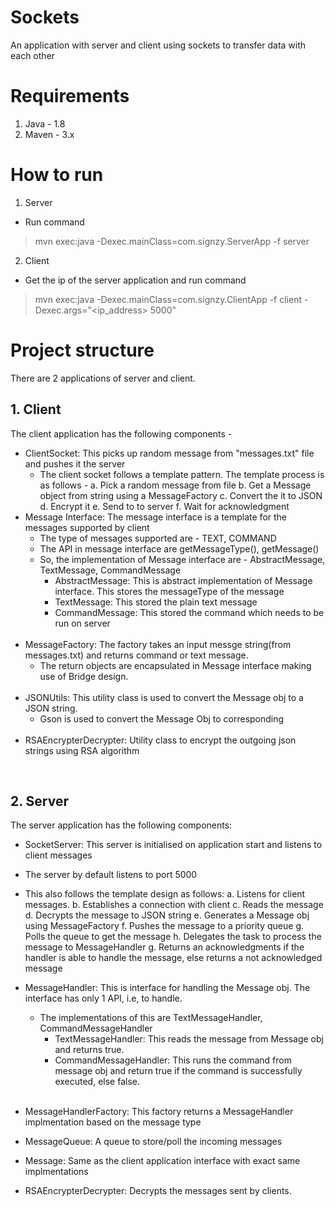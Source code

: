 # Sockets
An application with server and client using sockets to transfer data with each other

# Requirements
1. Java - 1.8
2. Maven - 3.x

# How to run

1. Server
  - Run command 
  > mvn exec:java -Dexec.mainClass=com.signzy.ServerApp -f server
2. Client
  - Get the ip of the server application and run command 
  > mvn exec:java -Dexec.mainClass=com.signzy.ClientApp -f client -Dexec.args="<ip_address> 5000"

# Project structure

There are 2 applications of server and client. 

## 1. Client

The client application has the following components -
  - ClientSocket: This picks up random message from "messages.txt" file and pushes it the server
    - The client socket follows a template pattern. The template process is as follows -
      a. Pick a random message from file
      b. Get a Message object from string using a MessageFactory
      c. Convert the it to JSON
      d. Encrypt it
      e. Send to to server
      f. Wait for acknowledgment
      <br>
  - Message Interface: The message interface is a template for the messages supported by client
    - The type of messages supported are - TEXT, COMMAND
    - The API in message interface are getMessageType(), getMessage()
    - So, the implementation of Message interface are - AbstractMessage, TextMessage, CommandMessage
      - AbstractMessage: This is abstract implementation of Message interface. This stores the messageType of the message
      - TextMessage: This stored the plain text message
      - CommandMessage: This stored the command which needs to be run on server
    <br>
  - MessageFactory: The factory takes an input messge string(from messages.txt) and returns command or text message. 
    - The return objects are encapsulated in Message interface making use of Bridge design.
    <br>
  - JSONUtils: This utility class is used to convert the Message obj to a JSON string. 
    - Gson is used to convert the Message Obj to corresponding 
    <br>
  - RSAEncrypterDecrypter: Utility class to encrypt the outgoing json strings using RSA algorithm
  
<br>
  
## 2. Server

The server application has the following components:
 - SocketServer: This server is initialised on application start and listens to client messages
  - The server by default listens to port 5000
  - This also follows the template design as follows:
    a. Listens for client messages.
    b. Establishes a connection with client
    c. Reads the message
    d. Decrypts the message to JSON string
    e. Generates a Message obj using MessageFactory
    f. Pushes the message to a priority queue
    g. Polls the queue to get the message
    h. Delegates the task to process the message to MessageHandler
    g. Returns an acknowledgments if the handler is able to handle the message, else returns a not acknowledged message
    <br>
- MessageHandler: This is interface for handling the Message obj. The interface has only 1 API, i.e, to handle.
  - The implementations of this are TextMessageHandler, CommandMessageHandler
    - TextMessageHandler: This reads the message from Message obj and returns true.
    - CommandMessageHandler: This runs the command from message obj and return true if the command is successfully executed, else false.
  <br>
- MessageHandlerFactory: This factory returns a MessageHandler implmentation based on the message type

- MessageQueue: A queue to store/poll the incoming messages

- Message: Same as the client application interface with exact same implmentations

- RSAEncrypterDecrypter: Decrypts the messages sent by clients.
